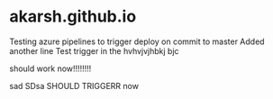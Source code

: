 # akarsh.github.io
Testing azure pipelines to trigger deploy on commit to master
Added another line
Test trigger in the
hvhvjvjhbkj bjc 


should work now!!!!!!!!


sad SDsa
SHOULD TRIGGERR now